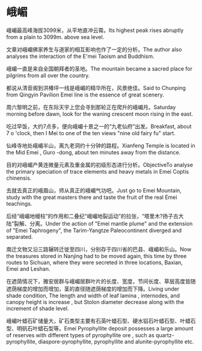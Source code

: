 # 峨嵋

<p><span class="chinese">峨嵋最高峰海拔3099米，从平地直冲云霄。</span><span class="english">Its highest peak rises abruptly from a plain to 3099m. above sea level.</span></p>

<p><span class="chinese">文章对峨嵋佛家养生与道家的相互影响也作了一定的分析。</span><span class="english">The author also analyses the interaction of the E'mei Taoism and Buddhism.</span></p>

<p><span class="chinese">峨嵋一直是来自全国朝拜者的圣地。</span><span class="english">The mountain became a sacred place for pilgrims from all over the country.</span></p>

<p><span class="chinese">都说从清音阁到洪椿坪一线是峨嵋的精华所在，风景绝佳。</span><span class="english">Said to Chunping from Qingyin Pavilion Emei line is the essence of great scenery.</span></p>

<p><span class="chinese">周六黎明之前，在东际天宇上您会寻到那轮正在爬升的峨嵋月。</span><span class="english">Saturday morning before dawn, look for the waning crescent moon rising in the east.</span></p>

<p><span class="chinese">吃过早饭，大约7点多，便向峨嵋十景之一的“九老仙府”出发。</span><span class="english">Breakfast, about 7 o 'clock, then I Mei to one of the ten views "nine old fairy fu" start.</span></p>

<p><span class="chinese">仙峰寺地处峨嵋半山，离九老洞约十分钟的路程。</span><span class="english">Xianfeng Temple is located in the Mid Emei , Guro -dong, about ten minutes away from the distance.</span></p>

<p><span class="chinese">目的对峨嵋产黄连微量元素及重金属的初级形态进行分析。</span><span class="english">ObjectiveTo analyse the primary speciation of trace elements and heavy metals in Emei Coptis chinensis.</span></p>

<p><span class="chinese">去就去真正的峨眉山，师从真正的峨嵋气功吧。</span><span class="english">Just go to Emei Mountain, study with the great masters there and taste the fruit of the real Emei teachings.</span></p>

<p><span class="chinese">后经“峨嵋地幔柱”的作用和二叠纪“峨嵋地裂运动”的拉张，“塔里木?扬子古大陆”裂解、分离。</span><span class="english">Under the action of "Emei mantle plume" and the extension of "Emei Taphrogeny", the Tarim-Yangtze Paleocontinent diverged and separated.</span></p>

<p><span class="chinese">南迁文物又沿三路辗转迁徙至四川，分别存于四川省的巴县、峨嵋和乐山。</span><span class="english">Now the treasures stored in Nanjing had to be moved again, this time by three routes to Sichuan, where they were secreted in three locations, Baxian, Emei and Leshan.</span></p>

<p><span class="chinese">在遮荫情况下，雅安居群与峨嵋居群叶片的长度、宽度，节间长度、草层高度皆随遮荫梯度的增加而增加，茎的直径随遮荫梯度的增加而下降。</span><span class="english">Living under shade condition, The length and width of leaf lamina , internodes, and canopy height is increase , but Stolon diameter decrease along with the increment of shade level.</span></p>

<p><span class="chinese">峨嵋叶蜡石矿储量大，矿石类型主要有石英叶蜡石型、硬水铝石叶蜡石型、叶蜡石型、明矾石叶蜡石型等。</span><span class="english">Emei Pyrophyllite deposit possesses a large amount of reserves with different types of pyrophyllite ore , such as quartz-pyrophyllite, diaspore-pyrophyllite, pyrophyllite and alunite-pyrophyllite etc.</span></p>

